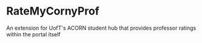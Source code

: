 # RateMyCornyProf
An extension for UofT's ACORN student hub that provides professor ratings within the portal itself
